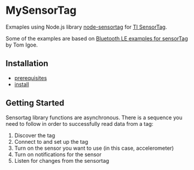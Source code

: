 # MySensorTag

Exmaples using Node.js library [node-sensortag][1] for [TI SensorTag][2]. 

Some of the examples are based on [Bluetooth LE examples for sensorTag][3] by Tom Igoe.

## Installation

* [prerequisites][4] 
* [install][5]

## Getting Started

Sensortag library functions are asynchronous. There is a sequence you need to follow in order to successfully read data from a tag:

1. Discover the tag
2. Connect to and set up the tag
3. Turn on the sensor you want to use (in this case, accelerometer)
4. Turn on notifications for the sensor
5. Listen for changes from the sensortag


[1]: https://github.com/sandeepmistry/node-sensortag
[2]: http://www.ti.com/ww/en/wireless_connectivity/sensortag2015/
[3]: https://github.com/tigoe/BluetoothLE-Examples/tree/master/sensorTag
[4]: https://github.com/sandeepmistry/node-sensortag#prerequisites
[5]: https://github.com/sandeepmistry/node-sensortag#install